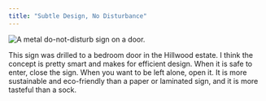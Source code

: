 ```yaml
---
title: "Subtle Design, No Disturbance"
---
```


<img src="/blog/img/do-not-disturb.jpg" alt="A metal do-not-disturb sign on a door.">

This sign was drilled to a bedroom door in the Hillwood estate. I think the concept is pretty smart and makes for efficient design. When it is safe to enter, close the sign. When you want to be left alone, open it. It is more sustainable and eco-friendly than a paper or laminated sign, and it is more tasteful than a sock.
